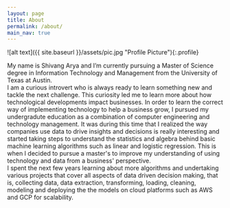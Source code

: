 ```yaml
---
layout: page
title: About
permalink: /about/
main_nav: true
---
```


![alt text]({{ site.baseurl }}/assets/pic.jpg "Profile Picture"){:.profile}

My name is Shivang Arya and I’m currently pursuing a Master of Science degree in Information Technology and Management from the University of Texas at Austin.
<br>
I am a curious introvert who is always ready to learn something new and tackle the next challenge. This curiosity led me to learn more about how technological developments impact businesses. In order to learn the correct way of implementing technology to help a business grow, I pursued my undergradute education as a combination of computer engineering and technology management. It was during this time that I realized the way companies use data to drive insights and decisions is really interesting and started taking steps to understand the statistics and algebra behind basic machine learning algorithms such as linear and logistic regression. This is when I decided to pursue a master's to improve my understanding of using technology and data from a business' perspective.
<br>
I spent the next few years learning about more algorithms and undertaking various projects that cover all aspects of data driven decision making, that is, collecting data, data extraction, transforming, loading, cleaning, modeling and deploying the the models on cloud platforms such as AWS and GCP for scalability.

